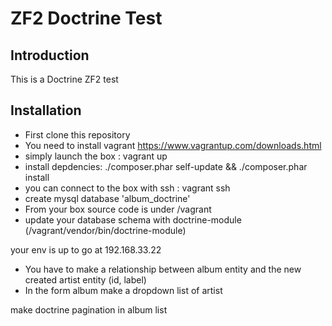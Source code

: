 ZF2 Doctrine Test
=======================

Introduction
------------
This is a Doctrine ZF2 test

Installation
------------
- First clone this repository
- You need to install vagrant https://www.vagrantup.com/downloads.html
- simply launch the box : vagrant up
- install depdencies: ./composer.phar self-update && ./composer.phar install
- you can connect to the box with ssh : vagrant ssh
- create mysql database 'album_doctrine'
- From your box source code is under /vagrant
- update your database schema with doctrine-module (/vagrant/vendor/bin/doctrine-module)

your env is up to go at 192.168.33.22

 - You have to make a relationship between album entity and the new created artist entity (id, label)
 - In the form album make a dropdown list of artist

make doctrine pagination in album list
